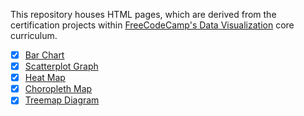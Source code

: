 This repository houses HTML pages, which are derived from the certification projects within [FreeCodeCamp's Data Visualization](https://www.freecodecamp.org/learn/data-visualization/) core curriculum.

- [x]  [Bar Chart](https://www.freecodecamp.org/learn/data-visualization/data-visualization-projects/visualize-data-with-a-bar-chart)
- [x] [Scatterplot Graph](https://www.freecodecamp.org/learn/data-visualization/data-visualization-projects/visualize-data-with-a-scatterplot-graph)
- [x] [Heat Map](https://www.freecodecamp.org/learn/data-visualization/data-visualization-projects/visualize-data-with-a-heat-map)
- [x] [Choropleth Map](https://www.freecodecamp.org/learn/data-visualization/data-visualization-projects/visualize-data-with-a-choropleth-map)
- [x] [Treemap Diagram](https://www.freecodecamp.org/learn/data-visualization/data-visualization-projects/visualize-data-with-a-treemap-diagram)
